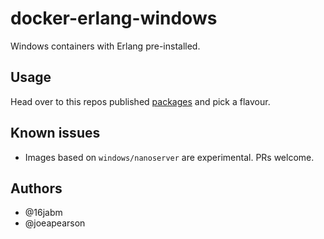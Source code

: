 # docker-erlang-windows

Windows containers with Erlang pre-installed.

## Usage

Head over to this repos published [packages](https://github.com/orgs/avid-technology/packages/container/package/erlang) and pick a flavour.

## Known issues

* Images based on `windows/nanoserver` are experimental.  PRs welcome.

## Authors

* @16jabm
* @joeapearson
